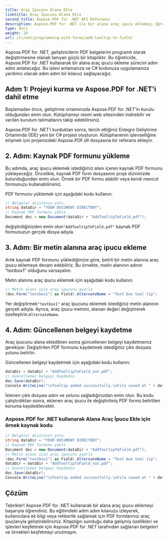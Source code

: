 ```yaml
---
title: Araç İpucunu Alana Ekle
linktitle: Araç İpucunu Alana Ekle
second_title: Aspose.PDF for .NET API Referansı
description: Aspose.PDF for .NET ile bir alana araç ipucu eklemeyi öğrenin.
type: docs
weight: 10
url: /tr/net/programming-with-forms/add-tooltip-to-field/
---
```


Aspose.PDF for .NET, geliştiricilerin PDF belgelerini programlı olarak değiştirmesine olanak tanıyan güçlü bir kitaplıktır. Bu öğreticide, Aspose.PDF for .NET kullanarak bir alana araç ipucu ekleme sürecini adım adım anlatacağız. Bu işlevi anlamanıza ve C# kodunuza uygulamanıza yardımcı olacak adım adım bir kılavuz sağlayacağız.

## Adım 1: Projeyi kurma ve Aspose.PDF for .NET'i dahil etme

Başlamadan önce, geliştirme ortamınızda Aspose.PDF for .NET'in kurulu olduğundan emin olun. Kütüphaneyi resmi web sitesinden indirebilir ve verilen kurulum talimatlarını takip edebilirsiniz.

Aspose.PDF for .NET'i kurduktan sonra, tercih ettiğiniz Entegre Geliştirme Ortamında (IDE) yeni bir C# projesi oluşturun. Kütüphanenin işlevselliğine erişmek için projenizdeki Aspose.PDF.dll dosyasına bir referans ekleyin.

## 2. Adım: Kaynak PDF formunu yükleme

Bu adımda, araç ipucu eklemek istediğimiz alanı içeren kaynak PDF formunu yükleyeceğiz. Öncelikle, kaynak PDF form dosyasının proje dizininizde bulunduğundan emin olun. Örnek bir PDF formu alabilir veya kendi mevcut formunuzu kullanabilirsiniz.

PDF formunu yüklemek için aşağıdaki kodu kullanın:

```csharp
// Belgeler dizininin yolu.
string dataDir = "YOUR DOCUMENT DIRECTORY";
// Kaynak PDF formunu yükle
Document doc = new Document(dataDir + "AddTooltipToField.pdf");
```

 değiştirdiğinizden emin olun`"AddTooltipToField.pdf"` kaynak PDF formunuzun gerçek dosya adıyla.

## 3. Adım: Bir metin alanına araç ipucu ekleme

Artık kaynak PDF formunu yüklediğimize göre, belirli bir metin alanına araç ipucu eklemeye devam edebiliriz. Bu örnekte, metin alanının adının "textbox1" olduğunu varsayalım.

Metin alanına araç ipucu eklemek için aşağıdaki kodu kullanın:

```csharp
// Metin alanı için araç ipucunu ayarla
(doc.Form["textbox1"] as Field).AlternateName = "Text box tool tip";
```

 Yer değiştirmek`"textbox1"` araç ipucunu eklemek istediğiniz metin alanının gerçek adıyla. Ayrıca, araç ipucu metnini, atanan değeri değiştirerek özelleştirin.`AlternateName`.

## 4. Adım: Güncellenen belgeyi kaydetme

Araç ipucunu alana ekledikten sonra güncellenen belgeyi kaydetmemiz gerekiyor. Değiştirilen PDF formunu kaydetmek istediğiniz çıktı dosyası yolunu belirtin.

Güncellenen belgeyi kaydetmek için aşağıdaki kodu kullanın:

```csharp
dataDir = dataDir + "AddTooltipToField_out.pdf";
// Güncellenen belgeyi kaydedin
doc.Save(dataDir);
Console.WriteLine("\nTooltip added successfully.\nFile saved at " + dataDir);
```

İstenen çıktı dosyası adını ve yolunu sağladığınızdan emin olun. Bu kodu çalıştırdıktan sonra, eklenen araç ipucu ile değiştirilmiş PDF formu belirtilen konuma kaydedilecektir.

### Aspose.PDF for .NET kullanarak Alana Araç İpucu Ekle için örnek kaynak kodu 

```csharp
// Belgeler dizininin yolu.
string dataDir = "YOUR DOCUMENT DIRECTORY";
// Kaynak PDF formunu yükle
Document doc = new Document(dataDir + "AddTooltipToField.pdf");
// Metin alanı için araç ipucunu ayarla
(doc.Form["textbox1"] as Field).AlternateName = "Text box tool tip";
dataDir = dataDir + "AddTooltipToField_out.pdf";
// Güncellenen belgeyi kaydedin
doc.Save(dataDir);
Console.WriteLine("\nTooltip added successfully.\nFile saved at " + dataDir);
```

## Çözüm

Tebrikler! Aspose.PDF for .NET kullanarak bir alana araç ipucu eklemeyi başarıyla öğrendiniz. Bu eğitimdeki adım adım kılavuzu izleyerek, kullanıcılara ek bilgi veya rehberlik sağlamak için PDF formlarınızı araç ipuçlarıyla geliştirebilirsiniz. Kitaplığın sunduğu daha gelişmiş özellikleri ve işlevleri keşfetmek için Aspose.PDF for .NET tarafından sağlanan belgeleri ve örnekleri keşfetmeyi unutmayın.